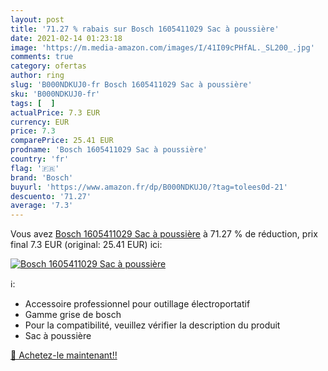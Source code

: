 ```yaml
---
layout: post
title: '71.27 % rabais sur Bosch 1605411029 Sac à poussière'
date: 2021-02-14 01:23:18
image: 'https://m.media-amazon.com/images/I/41I09cPHfAL._SL200_.jpg'
comments: true
category: ofertas
author: ring
slug: 'B000NDKUJ0-fr Bosch 1605411029 Sac à poussière'
sku: 'B000NDKUJ0-fr'
tags: [  ]
actualPrice: 7.3 EUR
currency: EUR
price: 7.3
comparePrice: 25.41 EUR
prodname: 'Bosch 1605411029 Sac à poussière'
country: 'fr'
flag: '🇫🇷'
brand: 'Bosch'
buyurl: 'https://www.amazon.fr/dp/B000NDKUJ0/?tag=tolees0d-21'
descuento: '71.27'
average: '7.3'
---
```


Vous avez [Bosch 1605411029 Sac à poussière](https://www.amazon.fr/dp/B000NDKUJ0/?tag=tolees0d-21)  à  71.27 % de réduction, prix final  7.3 EUR (original: 25.41 EUR) ici:

[![Bosch 1605411029 Sac à poussière](https://m.media-amazon.com/images/I/41I09cPHfAL._SL200_.jpg)](https://www.amazon.fr/dp/B000NDKUJ0/?tag=tolees0d-21)

ℹ️:

- Accessoire professionnel pour outillage électroportatif
- Gamme grise de bosch
- Pour la compatibilité, veuillez vérifier la description du produit
- Sac à poussière

[🛒 Achetez-le maintenant!!](https://www.amazon.fr/dp/B000NDKUJ0/?tag=tolees0d-21)
